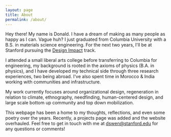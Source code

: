 ```yaml
---
layout: page
title: About
permalink: /about/
---
```


Hey there! My name is Donald. I have a dream of making as many people as happy as I can. Vague huh? I just graduated from Columbia University with a B.S. in materials science engineering. For the next two years, I'll be at Stanford pursuing the [Design Impact](https://designimpact.stanford.edu/) track. 

I attended a small liberal arts college before transferring to Columbia for engineering, my background is rooted in the axioms of physics (B.A. in physics), and I have developed my technical side through three research experiences, two being abroad. I've also spent time in Morocco & India working with communities and infrastructure.

My work currently focuses around organizational design, regeneration in relation to climate, ethnography, needfinding, human-centered design, and large scale bottom up community and top down mobilization.

This webpage has been a home to my thoughts, reflections, and even some poetry over the years. Recently, a projects page was added and the website overhauled. Feel free to get in touch with me at [dswen@stanford.edu](mailto:dswen@stanford.edu) for any questions or comments!